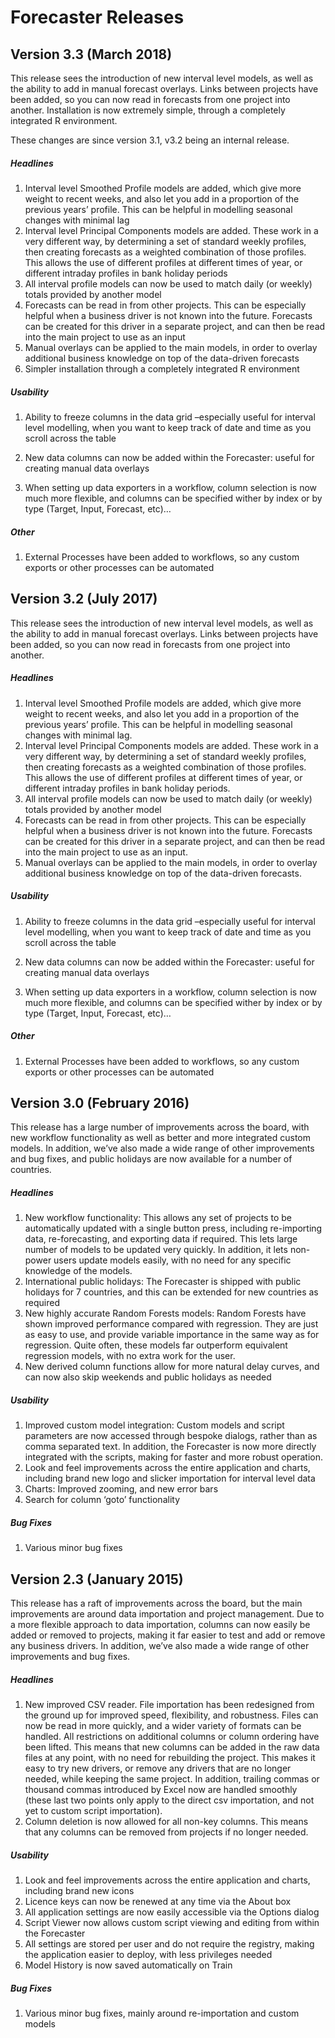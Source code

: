 
# Forecaster Releases


## Version 3.3 (March 2018)

This release sees the introduction of new interval level models, as well as the ability to add in manual forecast overlays. Links between projects have been added, so you can now read in forecasts from one project into another. Installation is now extremely simple, through a completely integrated R environment.

These changes are since version 3.1, v3.2 being an internal release.

##### Headlines
1.	Interval level Smoothed Profile models are added, which give more weight to recent weeks, and also let you add in a proportion of the previous years’ profile. This can be helpful in modelling seasonal changes with minimal lag
2.	Interval level Principal Components models are added. These work in a very different way, by determining a set of standard weekly profiles, then creating forecasts as a weighted combination of those profiles. This allows the use of different profiles at different times of year, or different intraday profiles in bank holiday periods
3.	All interval profile models can now be used to match daily (or weekly) totals provided by another model
4.	Forecasts can be read in from other projects. This can be especially helpful when a business driver is not known into the future. Forecasts can be created for this driver in a separate project, and can then be read into the main project to use as an input
5.	Manual overlays can be applied to the main models, in order to overlay additional business knowledge on top of the data-driven forecasts
6.	Simpler installation through a completely integrated R environment

##### Usability
1.	Ability to freeze columns in the data grid –especially useful for interval level modelling, when you want to keep track of date and time as you scroll across the table
2.	New data columns can now be added within the Forecaster: useful for creating manual data overlays
 
3.	When setting up data exporters in a workflow, column selection is now much more flexible, and columns can be specified wither by index or by type (Target, Input, Forecast, etc)…


##### Other
1.	External Processes have been added to workflows, so any custom exports or other processes can be automated



## Version 3.2 (July 2017)

This release sees the introduction of new interval level models, as well as the ability to add in manual forecast overlays. Links between projects have been added, so you can now read in forecasts from one project into another.

##### Headlines
1.	Interval level Smoothed Profile models are added, which give more weight to recent weeks, and also let you add in a proportion of the previous years’ profile. This can be helpful in modelling seasonal changes with minimal lag.
2.	Interval level Principal Components models are added. These work in a very different way, by determining a set of standard weekly profiles, then creating forecasts as a weighted combination of those profiles. This allows the use of different profiles at different times of year, or different intraday profiles in bank holiday periods.
3.	All interval profile models can now be used to match daily (or weekly) totals provided by another model
4.	Forecasts can be read in from other projects. This can be especially helpful when a business driver is not known into the future. Forecasts can be created for this driver in a separate project, and can then be read into the main project to use as an input.
5.	Manual overlays can be applied to the main models, in order to overlay additional business knowledge on top of the data-driven forecasts.

##### Usability
1.	Ability to freeze columns in the data grid –especially useful for interval level modelling, when you want to keep track of date and time as you scroll across the table
2.	New data columns can now be added within the Forecaster: useful for creating manual data overlays
 
3.	When setting up data exporters in a workflow, column selection is now much more flexible, and columns can be specified wither by index or by type (Target, Input, Forecast, etc)…


##### Other
1.	External Processes have been added to workflows, so any custom exports or other processes can be automated


## Version 3.0 (February 2016)

This release has a large number of improvements across the board, with new workflow functionality as well as better and more integrated custom models. In addition, we’ve also made a wide range of other improvements and bug fixes, and public holidays are now available for a number of countries.

##### Headlines
1.	New workflow functionality: This allows any set of projects to be automatically updated with a single button press, including re-importing data, re-forecasting, and exporting data if required. This lets large number of models to be updated very quickly. In addition, it lets non-power users update models easily, with no need for any specific knowledge of the models.
2.	International public holidays: The Forecaster is shipped with public holidays for 7 countries, and this can be extended for new countries as required
3.	New highly accurate Random Forests models: Random Forests have shown improved performance compared with regression. They are just as easy to use, and provide variable importance in the same way as for regression. Quite often, these models far outperform equivalent regression models, with no extra work for the user.
4.	New derived column functions allow for more natural delay curves, and can now also skip weekends and public holidays as needed

##### Usability
1.	Improved custom model integration: Custom models and script parameters are now accessed through bespoke dialogs, rather than as comma separated text. In addition, the Forecaster is now more directly integrated with the scripts, making for faster and more robust operation.
2.	Look and feel improvements across the entire application and charts, including brand new logo and slicker importation for interval level data
3.	Charts: Improved zooming, and new error bars
4.	Search for column ‘goto’ functionality 

##### Bug Fixes
1.	Various minor bug fixes



## Version 2.3 (January 2015)

This release has a raft of improvements across the board, but the main improvements are around data importation and project management. Due to a more flexible approach to data importation, columns can now easily be added or removed to projects, making it far easier to test and add or remove any business drivers. In addition, we’ve also made a wide range of other improvements and bug fixes.

##### Headlines
1.	New improved CSV reader. File importation has been redesigned from the ground up for improved speed, flexibility, and robustness. Files can now be read in more quickly, and a wider variety of formats can be handled. All restrictions on additional columns or column ordering have been lifted. This means that new columns can be added in the raw data files at any point, with no need for rebuilding the project. This makes it easy to try new drivers, or remove any drivers that are no longer needed, while keeping the same project. In addition, trailing commas or thousand commas introduced by Excel now are handled smoothly (these last two points only apply to the direct csv importation, and not yet to custom script importation).
2.	 Column deletion is now allowed for all non-key columns. This means that any columns can be removed from projects if no longer needed.

##### Usability
1.	Look and feel improvements across the entire application and charts, including brand new icons
2.	Licence keys can now be renewed at any time via the About box
3.	All application settings are now easily accessible via the Options dialog
4.	Script Viewer now allows custom script viewing and editing from within the Forecaster
5.	All settings are stored per user and do not require the registry, making the application easier to deploy, with less privileges needed
6.	Model History is now saved automatically on Train

##### Bug Fixes
1.	Various minor bug fixes, mainly around re-importation and custom models
